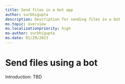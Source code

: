 ```yaml
---
title: Send files in a bot app
author: surbhigupta
description: Description for sending files in a bot
ms.topic: overview
ms.localizationpriority: high
ms-author: surbhigupta
ms.date: 01/29/2023
---
```



# Send files using a bot

Introduction: TBD